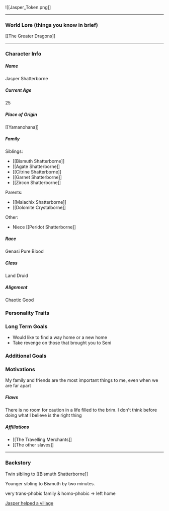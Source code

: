 ![[Jasper_Token.png]]

---
### World Lore (things you know in brief)
[[The Greater Dragons]]

---
### Character Info

##### Name 
Jasper Shatterborne

##### Current Age
25

##### Place of Origin
[[Yamanohana]]

##### Family

Siblings: 
- [[Bismuth Shatterborne]]
- [[Agate Shatterborne]]
- [[Citrine Shatterborne]]
- [[Garnet Shatterborne]]
- [[Zircon Shatterborne]]

Parents:
- [[Malachix Shatterborne]]
- [[Dolomite Crystalborne]]

Other: 
- Niece [[Peridot Shatterborne]]

##### Race
Genasi Pure Blood

##### Class
Land Druid

##### Alignment
Chaotic Good

### Personality Traits


### Long Term Goals
- Would like to find a way home or a new home
- Take revenge on those that brought you to Seni

### Additional Goals


### Motivations
My family and friends are the most important things to me, even when we are far apart

##### Flaws
There is no room for caution in a life filled to the brim. I don't think before doing what I believe is the right thing

##### Affiliations
- [[The Travelling Merchants]]
- [[The other slaves]]

---
### Backstory
Twin sibling to [[Bismuth Shatterborne]]

Younger sibling to Bismuth by two minutes.

very trans-phobic family & homo-phobic -> left home

[Jasper helped a village](That%20Time%20Jasper%20Helped%20a%20Village)

